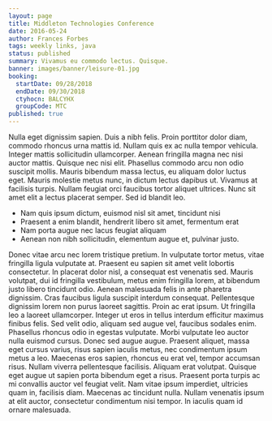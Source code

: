 ```yaml
---
layout: page
title: Middleton Technologies Conference
date: 2016-05-24
author: Frances Forbes
tags: weekly links, java
status: published
summary: Vivamus eu commodo lectus. Quisque.
banner: images/banner/leisure-01.jpg
booking:
  startDate: 09/28/2018
  endDate: 09/30/2018
  ctyhocn: BALCYHX
  groupCode: MTC
published: true
---
```

Nulla eget dignissim sapien. Duis a nibh felis. Proin porttitor dolor diam, commodo rhoncus urna mattis id. Nullam quis ex ac nulla tempor vehicula. Integer mattis sollicitudin ullamcorper. Aenean fringilla magna nec nisi auctor mattis. Quisque nec nisi elit. Phasellus commodo arcu non odio suscipit mollis. Mauris bibendum massa lectus, eu aliquam dolor luctus eget. Mauris molestie metus nunc, in dictum lectus dapibus ut. Vivamus at facilisis turpis. Nullam feugiat orci faucibus tortor aliquet ultrices. Nunc sit amet elit a lectus placerat semper. Sed id blandit leo.

* Nam quis ipsum dictum, euismod nisl sit amet, tincidunt nisi
* Praesent a enim blandit, hendrerit libero sit amet, fermentum erat
* Nam porta augue nec lacus feugiat aliquam
* Aenean non nibh sollicitudin, elementum augue et, pulvinar justo.

Donec vitae arcu nec lorem tristique pretium. In vulputate tortor metus, vitae fringilla ligula vulputate at. Praesent eu sapien sit amet velit lobortis consectetur. In placerat dolor nisl, a consequat est venenatis sed. Mauris volutpat, dui id fringilla vestibulum, metus enim fringilla lorem, at bibendum justo libero tincidunt odio. Aenean malesuada felis in ante pharetra dignissim. Cras faucibus ligula suscipit interdum consequat. Pellentesque dignissim lorem non purus laoreet sagittis. Proin ac erat ipsum. Ut fringilla leo a laoreet ullamcorper.
Integer ut eros in tellus interdum efficitur maximus finibus felis. Sed velit odio, aliquam sed augue vel, faucibus sodales enim. Phasellus rhoncus odio in egestas vulputate. Morbi vulputate leo auctor nulla euismod cursus. Donec sed augue augue. Praesent aliquet, massa eget cursus varius, risus sapien iaculis metus, nec condimentum ipsum metus a leo. Maecenas eros sapien, rhoncus eu erat vel, tempor accumsan risus. Nullam viverra pellentesque facilisis. Aliquam erat volutpat. Quisque eget augue ut sapien porta bibendum eget a risus. Praesent porta turpis ac mi convallis auctor vel feugiat velit. Nam vitae ipsum imperdiet, ultricies quam in, facilisis diam. Maecenas ac tincidunt nulla. Nullam venenatis ipsum at elit auctor, consectetur condimentum nisi tempor. In iaculis quam id ornare malesuada.
